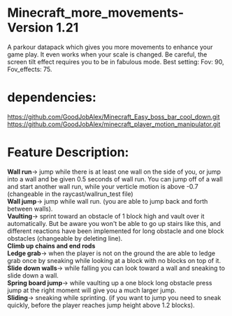 # Minecraft_more_movements-Version 1.21
A parkour datapack which gives you more movements to enhance your game play. It even works when your scale is changed. Be careful, the screen tilt effect requires you to be in fabulous mode. Best setting: Fov: 90, Fov_effects: 75.    
# dependencies:    
https://github.com/GoodJobAlex/Minecraft_Easy_boss_bar_cool_down.git    
https://github.com/GoodJobAlex/minecraft_player_motion_manipulator.git    
# Feature Description:  
**Wall run**-> jump while there is at least one wall on the side of you, or jump into a wall and be given 0.5 seconds of wall run. You can jump off of a wall and start another wall run, while your verticle motion is above -0.7 (changeable in the raycast/wallrun_test file)    
**Wall jump**-> jump while wall run. (you are able to jump back and forth between walls).   
**Vaulting**-> sprint toward an obstacle of 1 block high and vault over it automatically. But be aware you won't be able to go up stairs like this, and different reactions have been implemented for long obstacle and one block obstacles (changeable by deleting line).   
**Climb up chains and end rods**   
**Ledge grab**-> when the player is not on the ground the are able to ledge grab once by sneaking while looking at a block with no blocks on top of it.    
**Slide down walls**-> while falling you can look toward a wall and sneaking to slide down a wall.    
**Spring board jump**-> while vaulting up a one block long obstacle press jump at the right moment will give you a much larger jump.    
**Sliding**-> sneaking while sprinting. (if you want to jump you need to sneak quickly, before the player reaches jump height above 1.2 blocks).  



